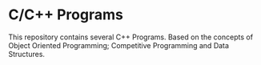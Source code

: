 # C/C++ Programs
This repository contains several C++ Programs.
Based on the concepts of Object Oriented Programming; Competitive Programming and Data Structures.

